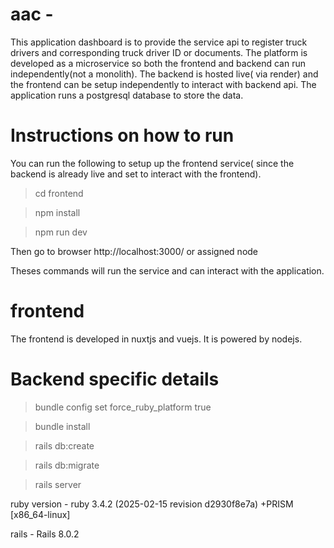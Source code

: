 # aac - 
This application dashboard is to provide the service api to register truck drivers and corresponding truck driver ID or documents. The platform is developed as a microservice so both the frontend and backend can run independently(not a monolith). The backend is hosted live( via render) and the frontend can be setup independently to interact with backend api. The application runs a postgresql database to store the data.

# Instructions on how to run
You can run the following to setup up the frontend service( since the backend is already live and set to interact with the frontend).

> cd frontend

> npm install

> npm run dev

Then go to browser http://localhost:3000/ or assigned node 

Theses commands will run the service and can interact with the application.


# frontend

The frontend is developed in nuxtjs and vuejs. It is powered by nodejs.



# Backend specific details

> bundle config set force_ruby_platform true

> bundle install

> rails db:create

> rails db:migrate

> rails server

ruby version - ruby 3.4.2 (2025-02-15 revision d2930f8e7a) +PRISM [x86_64-linux]

rails - Rails 8.0.2
